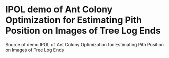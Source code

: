 # IPOL demo of Ant Colony Optimization for Estimating Pith Position on Images of Tree Log Ends

Source of demo IPOL of Ant Colony Optimization for Estimating Pith Position on Images of Tree Log Ends
